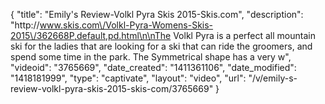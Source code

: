 {
    "title": "Emily's Review-Volkl Pyra Skis 2015-Skis.com",
    "description": "http:\/\/www.skis.com\/Volkl-Pyra-Womens-Skis-2015\/362668P,default,pd.html\n\nThe Volkl Pyra is a perfect all mountain ski for the ladies that are looking for a ski that can ride the groomers, and spend some time in the park. The Symmetrical shape has a very w",
    "videoid": "3765669",
    "date_created": "1411361106",
    "date_modified": "1418181999",
    "type": "captivate",
    "layout": "video",
    "url": "\/v\/emily-s-review-volkl-pyra-skis-2015-skis-com\/3765669"
}
